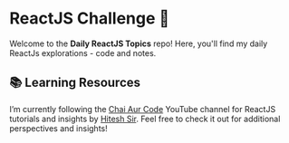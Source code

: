 # ReactJS Challenge 🚀

Welcome to the **Daily ReactJS Topics** repo! Here, you'll find my daily ReactJs explorations - code and notes.

## 📚 Learning Resources
I’m currently following the <a href="[https://www.youtube.com/playlist?list=PLu71SKxNbfoBuX3f4EOACle2y-tRC5Q37](https://youtu.be/k3KqQvywToE?si=RrldBtyUpvISz52C)">Chai Aur Code</a> YouTube channel for ReactJS tutorials and insights by
<a href="https://github.com/hiteshchoudhary">Hitesh Sir</a>. Feel free to check it out for additional perspectives and insights!
